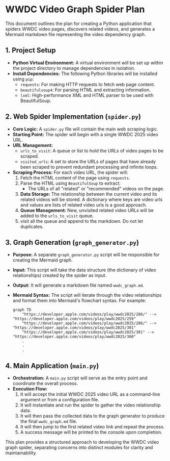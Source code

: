 # WWDC Video Graph Spider Plan

This document outlines the plan for creating a Python application that spiders WWDC video pages, discovers related videos, and generates a Mermaid markdown file representing the video dependency graph.

## 1. Project Setup

- **Python Virtual Environment:** A virtual environment will be set up within the project directory to manage dependencies in isolation.
- **Install Dependencies:** The following Python libraries will be installed using `pip`:
    - `requests`: For making HTTP requests to fetch web page content.
    - `beautifulsoup4`: For parsing HTML and extracting information.
    - `lxml`: High-performance XML and HTML parser to be used with BeautifulSoup.

## 2. Web Spider Implementation (`spider.py`)

- **Core Logic:** A `spider.py` file will contain the main web scraping logic.
- **Starting Point:** The spider will begin with a single WWDC 2025 video URL.
- **URL Management:**
    - `urls_to_visit`: A queue or list to hold the URLs of video pages to be scraped.
    - `visited_urls`: A set to store the URLs of pages that have already been scraped to prevent redundant processing and infinite loops.
- **Scraping Process:** For each video URL, the spider will:
    1. Fetch the HTML content of the page using `requests`.
    2. Parse the HTML using `BeautifulSoup` to extract:
        - The URLs of all "related" or "recommended" videos on the page.
    3. **Data Storage:** The relationship between the current video and its related videos will be stored. A dictionary where keys are video urls and values are lists of related video urls is a good approach.
    4. **Queue Management:** New, unvisited related video URLs will be added to the `urls_to_visit` queue.
    5. visit all the queue and append to the markdown. Do not let duplicates.

## 3. Graph Generation (`graph_generator.py`)

- **Purpose:** A separate `graph_generator.py` script will be responsible for creating the Mermaid graph.
- **Input:** This script will take the data structure (the dictionary of video relationships) created by the spider as input.
- **Output:** It will generate a markdown file named `wwdc_graph.md`.
- **Mermaid Syntax:** The script will iterate through the video relationships and format them into Mermaid's flowchart syntax. For example:

  ```mermaid
  graph TD
      "https://developer.apple.com/videos/play/wwdc2025/286/" --> "https://developer.apple.com/videos/play/wwdc2025/259"
      "https://developer.apple.com/videos/play/wwdc2025/286/" --> "https://developer.apple.com/videos/play/wwdc2025/301"
      "https://developer.apple.com/videos/play/wwdc2025/301" --> "https://developer.apple.com/videos/play/wwdc2025/360"
      .
      .
      .
  ```

## 4. Main Application (`main.py`)

- **Orchestration:** A `main.py` script will serve as the entry point and coordinate the overall process.
- **Execution Flow:**
    1. It will accept the initial WWDC 2025 video URL as a command-line argument or from a configuration file.
    2. It will instantiate and run the spider to gather the video relationship data.
    3. It will then pass the collected data to the graph generator to produce the final `wwdc_graph.md` file.
    4. It will then jump to the first related video link and repeat the process. 
    5. A success message will be printed to the console upon completion.

This plan provides a structured approach to developing the WWDC video graph spider, separating concerns into distinct modules for clarity and maintainability.
